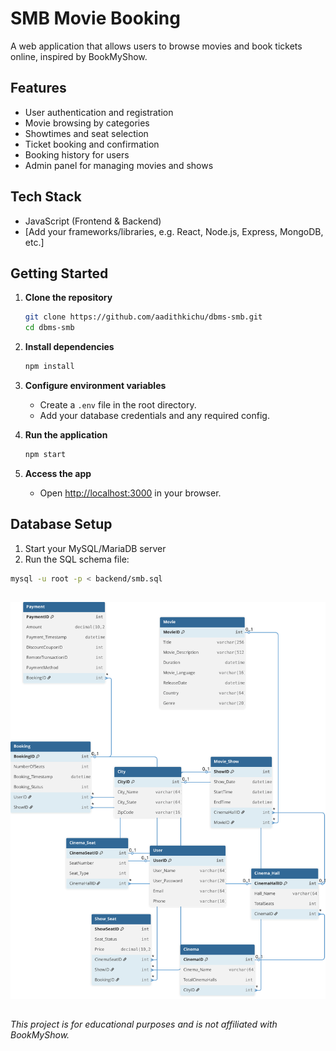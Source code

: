 # SMB Movie Booking

A web application that allows users to browse movies and book tickets online, inspired by BookMyShow.

## Features

- User authentication and registration
- Movie browsing by categories
- Showtimes and seat selection
- Ticket booking and confirmation
- Booking history for users
- Admin panel for managing movies and shows

## Tech Stack

- JavaScript (Frontend & Backend)
- [Add your frameworks/libraries, e.g. React, Node.js, Express, MongoDB, etc.]

## Getting Started

1. **Clone the repository**
   ```bash
   git clone https://github.com/aadithkichu/dbms-smb.git
   cd dbms-smb
   ```

2. **Install dependencies**
   ```bash
   npm install
   ```

3. **Configure environment variables**
   - Create a `.env` file in the root directory.
   - Add your database credentials and any required config.

4. **Run the application**
   ```bash
   npm start
   ```

5. **Access the app**
   - Open [http://localhost:3000](http://localhost:3000) in your browser.

##  Database Setup

1. Start your MySQL/MariaDB server
2. Run the SQL schema file:
```bash
mysql -u root -p < backend/smb.sql
```
###
##
![Alt text](/database/ER.svg)
##
###

*This project is for educational purposes and is not affiliated with BookMyShow.*
